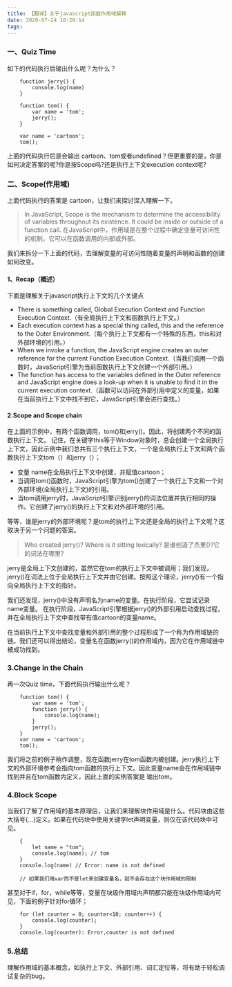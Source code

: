 ```yaml
---
title: 【翻译】关于javascript函数作用域解释
date: 2020-07-24 10:20:14
tags:
---
```

### 一、Quiz Time
如下的代码执行后输出什么呢？为什么？

        function jerry() {
            console.log(name)
        }

        function tom() {
            var name = 'tom';
            jerry();
        }

        var name = 'cartoon';
        tom();

上面的代码执行后是会输出 cartoon、tom或者undefined？但更重要的是，你是如何决定答案的呢?你是按Scope吗?还是执行上下文execution context呢?

### 二、Scope(作用域)
上面代码执行的答案是 cartoon，让我们来探讨深入理解一下。
> In JavaScript, Scope is the mechanism to determine the accessibility of variables throughout its existence. It could be inside or outside of a function call.
> 在JavaScript中，作用域是在整个过程中确定变量可访问性的机制。它可以在函数调用的内部或外部。

我们来拆分一下上面的代码，去理解变量的可访问性随着变量的声明和函数的创建如何改变。
<!--more-->
#### 1、Recap（概述）
下面是理解关于javascript执行上下文的几个关键点
- There is something called, Global Execution Context and Function Execution Context.（有全局执行上下文和函数执行上下文。）
- Each execution context has a special thing called, this and the reference to the Outer Environment.（每个执行上下文都有一个特殊的东西，this和对外部环境的引用。）
- When we invoke a function, the JavaScript engine creates an outer reference for the current Function Execution Context.（当我们调用一个函数时，JavaScript引擎为当前函数执行上下文创建一个外部引用。）
- The function has access to the variables defined in the Outer reference and JavaScript engine does a look-up when it is unable to find it in the current execution context.（函数可以访问在外部引用中定义的变量，如果在当前执行上下文中找不到它，JavaScript引擎会进行查找。）

#### 2.Scope and Scope chain
在上面的示例中，有两个函数调用，tom()和jerry()。因此，将创建两个不同的函数执行上下文。
记住，在关键字this等于Window对象时，总会创建一个全局执行上下文，因此示例中我们总共有三个执行上下文，一个是全局执行上下文和两个函数执行上下文tom（）和jerry（）；

- 变量 name在全局执行上下文中创建，并赋值cartoon；
- 当调用tom()函数时，JavaScript引擎为tom()创建了一个执行上下文和一个对外部环境(全局执行上下文)的引用。
- 当tom调用jerry时，JavaScript引擎识别jerry()的词法位置并执行相同的操作。它创建了jerry()的执行上下文和对外部环境的引用。

等等，谁是jerry的外部环境呢？是tom的执行上下文还是全局的执行上下文呢？这取决于另一个问题的答案。

> Who created jerry()? Where is it sitting lexically? 是谁创造了杰里()?它的词法在哪里?

jerry是全局上下文创建的，虽然它在tom的执行上下文中被调用；我们发现，jerry()在词法上位于全局执行上下文并由它创建。按照这个理论，jerry()有一个指向全局执行上下文的指针。

我们还发现，jerry()中没有声明名为name的变量。在执行阶段，它尝试记录name变量。
在执行阶段，JavaScript引擎根据jerry()的外部引用启动查找过程，并在全局执行上下文中查找带有值cartoon的变量name。

在当前执行上下文中查找变量和外部引用的整个过程形成了一个称为作用域链的链。我们还可以得出结论，变量名在函数jerry()的作用域内，因为它在作用域链中被成功找到。

### 3.Change in the Chain

再一次Quiz time，下面代码执行输出什么呢？

        function tom() {
            var name = 'tom';
            function jerry() {
                console.log(name);
            }
            jerry();
        }
        var name = 'cartoon';
        tom();


我们将之前的例子稍作调整，现在函数jerry在tom函数内被创建。jerry执行上下文的外部环境参考会指向tom函数的执行上下文。因此变量name会在作用域链中找到并且在tom函数内定义，因此上面的实例答案是 输出tom。

### 4.Block Scope
当我们了解了作用域的基本原理后，让我们来理解块作用域是什么。代码块由这些大括号{…}定义。如果在代码块中使用关键字let声明变量，则仅在该代码块中可见。

        {
            let name = "tom";
            console.log(name); // tom
        }
        console.log(name) // Error: name is not defined

        // 如果我们用var而不是let来创建变量名，就不会存在这个块作用域的限制

甚至对于if，for，while等等，变量在块级作用域内声明都只能在块级作用域内可见，下面的例子针对for循环；

        for (let counter = 0; counter<10; counter++) {
            console.log(counter);
        }
        console.log(counter): Error,counter is not defined

### 5.总结
理解作用域的基本概念，如执行上下文、外部引用、词汇定位等，将有助于轻松调试复杂的bug。